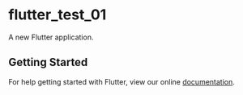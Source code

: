 # flutter_test_01

A new Flutter application.

## Getting Started

For help getting started with Flutter, view our online
[documentation](https://flutter.io/).
